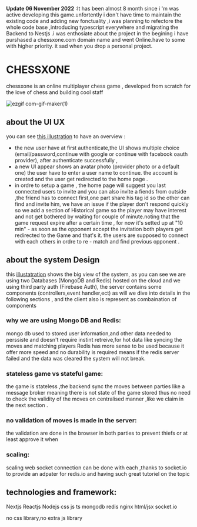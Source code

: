 **Update 06 November 2022** :It has been almost 8 month since i 'm was active developing this game.unfortently i don't have time to maintain the existing code and adding new fonctuality ,i was planning to refectore the whole code base ,introducing typescript everywhere and migrating the Backend to Nestjs 
.i was enthosiate about the project in the begining i have purshased a chessxone.com domain name and went Online.have to some with higher priority.
it sad when you drop a personal project.

# CHESSXONE
chessxone is an online multiplayer chess game , developed from scratch for the love of chess and building cool staff

![ezgif com-gif-maker(1)](https://user-images.githubusercontent.com/63568455/169714620-de25bd97-2100-49f5-9f0f-e8dd66a9df11.gif)


## about the UI UX
you can see [this illustration](https://drive.google.com/file/d/1n-9JAr8VObJbvP-bBwWYDiXLxR3egZxs/view?usp=sharing) to have an overview :

- the new user have at first authenticate,the UI shows multiple choice (email/password,continue with google or continue with facebook oauth provider), after authenticate successfully ,
- a new UI appear shows an avatar photo (provider photo or a default one) the user have to enter a user name to continue. the account is created and the user get redirected to the home page .
- in ordre to setup a game , the home page will suggest you last connected users to invite and  you can also invite a fiends from outside ,the friend has to connect first,one part share his tag id so the other can find and invite him, we have an issue if the player don't respond quickly so we add a section of Historical game so the player may have interest and not get bothered by waiting for couple of minute.noting that the game request expire after a certain time , for now it's setted up at "10 min" - as soon as the opponent accept the invitation both players get redirected to the Game and that's it. the users are supposed to connect with each others in ordre to re - match and find previous opponent .



















## about the system Design

this [illustatration](https://drive.google.com/file/d/1piTuOTnQCJMVAigSiyOQVNoRRPoj2Hbx/view?usp=sharing) shows the big view of the system, as you can see we are using two Databases (MongoDB and Redis) hosted  on the cloud and we using third party auth (Firebase Auth), the server contains some components (controllers,event handler,ect) as will we dive into details in the following sections , and the client also is represent as combaination of components

### why we are using Mongo DB and Redis:
mongo db used to stored user information,and other data needed to perssiste and doesn't require instint retreive,for hot data like  syncing the moves and matching players Redis has more sense to be used because it offer more speed and no durability is required means if the redis server failed and the data was cleared the system will not break.  
### stateless game vs stateful game:
the game is stateless ,the backend sync the moves between parties like a message broker meaning there is not state of the game stored thus no need to check the validity of the moves on centralised manner ,like we claim in the  next section .
### no validation of moves is made in the server:
the validation are done in the browser in both parties to prevent thiefs or at least approve it when 
### scaling:
scaling web socket connection can be done with each ,thanks to socket.io to provide an adpater for redis.io and having such great tutoriel on the topic
## technologies and framework:
Nextjs Reactjs Nodejs css js ts mongodb redis nginx html/jsx socket.io  

no css library,no extra js library


